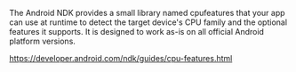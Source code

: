 The Android NDK provides a small library named cpufeatures that your app can use at runtime to
detect the target device's CPU family and the optional features it supports.
It is designed to work as-is on all official Android platform versions.

https://developer.android.com/ndk/guides/cpu-features.html
